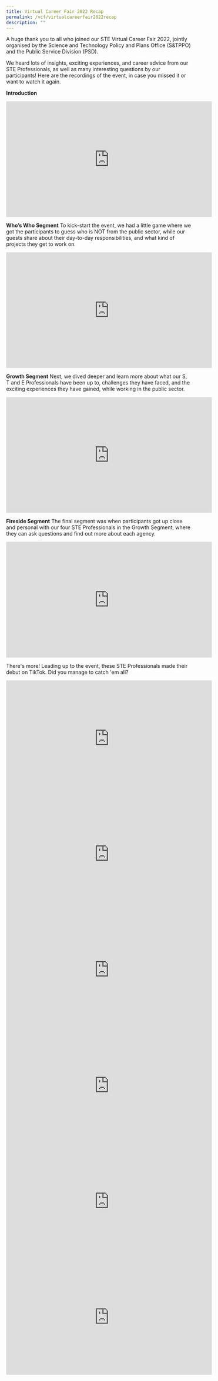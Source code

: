 ```yaml
---
title: Virtual Career Fair 2022 Recap
permalink: /vcf/virtualcareerfair2022recap
description: ""
---
```

A huge thank you to all who joined our STE Virtual Career Fair 2022, jointly organised by the Science and Technology Policy and Plans Office (S&TPPO) and the Public Service Division (PSD).
 
We heard lots of insights, exciting experiences, and career advice from our STE Professionals, as well as many interesting questions by our participants! Here are the recordings of the event, in case you missed it or want to watch it again.

**Introduction**
<div class="bp-youtube">
<iframe width="560" height="315" src="https://www.youtube.com/embed/wdFIaSBShPc" title="YouTube video player" frameborder="0" allow="accelerometer; autoplay; clipboard-write; encrypted-media; gyroscope; picture-in-picture" allowfullscreen></iframe>
</div>

**Who’s Who Segment**
To kick-start the event, we had a little game where we got the participants to guess who is NOT from the public sector, while our guests share about their day-to-day responsibilities, and what kind of projects they get to work on.
<div class="bp-youtube">
<iframe width="560" height="315" src="https://www.youtube.com/embed/I3_YfOd8R_E" title="YouTube video player" frameborder="0" allow="accelerometer; autoplay; clipboard-write; encrypted-media; gyroscope; picture-in-picture" allowfullscreen></iframe>
</div>

**Growth Segment**
Next, we dived deeper and learn more about what our S, T and E Professionals have been up to, challenges they have faced, and the exciting experiences they have gained, while working in the public sector.
<div class="bp-youtube">
<iframe width="560" height="315" src="https://www.youtube.com/embed/aAuiCVgs9a0" title="YouTube video player" frameborder="0" allow="accelerometer; autoplay; clipboard-write; encrypted-media; gyroscope; picture-in-picture" allowfullscreen></iframe>
</div>

**Fireside Segment**
The final segment was when participants got up close and personal with our four STE Professionals in the Growth Segment, where they can ask questions and find out more about each agency.
<div class="bp-youtube">
<iframe width="560" height="315" src="https://www.youtube.com/embed/4m5_HS_Rlgk" title="YouTube video player" frameborder="0" allow="accelerometer; autoplay; clipboard-write; encrypted-media; gyroscope; picture-in-picture" allowfullscreen></iframe>
</div>

There's more! Leading up to the event, these STE Professionals made their debut on TikTok. Did you manage to catch 'em all?
<div class="bp-youtube">
<iframe width="560" height="315" src="https://www.youtube.com/embed/LO0V8IW53m8" title="YouTube video player" frameborder="0" allow="accelerometer; autoplay; clipboard-write; encrypted-media; gyroscope; picture-in-picture" allowfullscreen></iframe>
</div>
<div class="bp-youtube">
<iframe width="560" height="315" src="https://www.youtube.com/embed/N6b-kgwpBdQ" title="YouTube video player" frameborder="0" allow="accelerometer; autoplay; clipboard-write; encrypted-media; gyroscope; picture-in-picture" allowfullscreen></iframe>
</div>
<div class="bp-youtube">
<iframe width="560" height="315" src="https://www.youtube.com/embed/FWe9T3CUC6c" title="YouTube video player" frameborder="0" allow="accelerometer; autoplay; clipboard-write; encrypted-media; gyroscope; picture-in-picture" allowfullscreen></iframe>
</div>
<div class="bp-youtube">
<iframe width="560" height="315" src="https://www.youtube.com/embed/bTBY-FWiSDM" title="YouTube video player" frameborder="0" allow="accelerometer; autoplay; clipboard-write; encrypted-media; gyroscope; picture-in-picture" allowfullscreen></iframe>
</div>
<div class="bp-youtube">
<iframe width="560" height="315" src="https://www.youtube.com/embed/KnORuGxASVE" title="YouTube video player" frameborder="0" allow="accelerometer; autoplay; clipboard-write; encrypted-media; gyroscope; picture-in-picture" allowfullscreen></iframe>
</div>
<div class="bp-youtube">
<iframe width="560" height="315" src="https://www.youtube.com/embed/eBHwTiW6_hE" title="YouTube video player" frameborder="0" allow="accelerometer; autoplay; clipboard-write; encrypted-media; gyroscope; picture-in-picture" allowfullscreen></iframe>
</div>